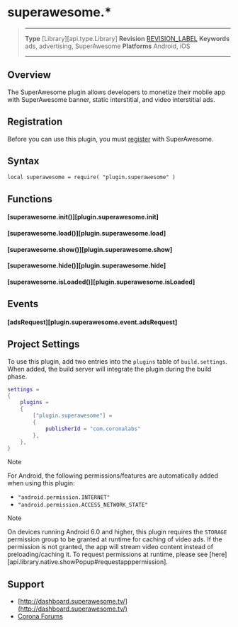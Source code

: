 # superawesome.*

> --------------------- ------------------------------------------------------------------------------------------
> __Type__              [Library][api.type.Library]
> __Revision__          [REVISION_LABEL](REVISION_URL)
> __Keywords__          ads, advertising, SuperAwesome
> __Platforms__			Android, iOS
> --------------------- ------------------------------------------------------------------------------------------


## Overview

The SuperAwesome plugin allows developers to monetize their mobile app with SuperAwesome banner, static interstitial, and video interstitial ads.


## Registration

Before you can use this plugin, you must [register](http://dashboard.superawesome.tv/) with SuperAwesome.


## Syntax

	local superawesome = require( "plugin.superawesome" )


## Functions

#### [superawesome.init()][plugin.superawesome.init]

#### [superawesome.load()][plugin.superawesome.load]

#### [superawesome.show()][plugin.superawesome.show]

#### [superawesome.hide()][plugin.superawesome.hide]

#### [superawesome.isLoaded()][plugin.superawesome.isLoaded]


## Events

#### [adsRequest][plugin.superawesome.event.adsRequest]


## Project Settings

To use this plugin, add two entries into the `plugins` table of `build.settings`. When added, the build server will integrate the plugin during the build phase.

``````lua
settings =
{
	plugins =
	{
		["plugin.superawesome"] =
		{
			publisherId = "com.coronalabs"
		},
	},
}
``````

<div class="guide-notebox">
<div class="notebox-title">Note</div>

For Android, the following permissions/features are automatically added when using this plugin:

* `"android.permission.INTERNET"`
* `"android.permission.ACCESS_NETWORK_STATE"`

</div>

<div class="guide-notebox">
<div class="notebox-title">Note</div>

On devices running Android 6.0 and higher, this plugin requires the `STORAGE` permission group to be granted at runtime for caching of video ads. If the permission is not granted, the app will stream video content instead of preloading/caching it. To request permissions at runtime, please see [here][api.library.native.showPopup#requestapppermission].

</div>


## Support

* [http://dashboard.superawesome.tv/](http://dashboard.superawesome.tv/)
* [Corona Forums](http://forums.coronalabs.com/forum/545-monetization-in-app-purchases-ads-etc/)
